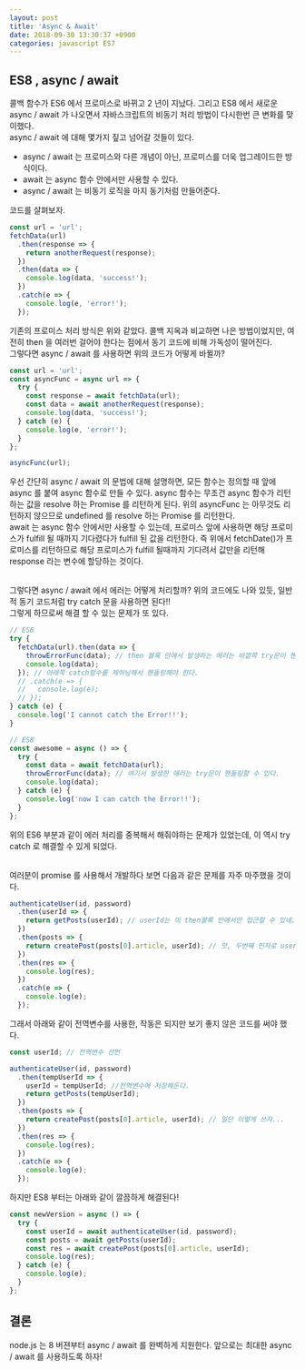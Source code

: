 ```yaml
---
layout: post
title: 'Async & Await'
date: 2018-09-30 13:30:37 +0900
categories: javascript ES7
---
```


## ES8 , async / await

콜백 함수가 ES6 에서 프로미스로 바뀌고 2 년이 지났다. 그리고 ES8 에서 새로운 async / await 가 나오면서 자바스크립트의 비동기 처리 방법이 다시한번 큰 변화를 맞이했다. <br>
async / await 에 대해 몇가지 짚고 넘어갈 것들이 있다.

- async / await 는 프로미스와 다른 개념이 아닌, 프로미스를 더욱 업그레이드한 방식이다.
- await 는 async 함수 안에서만 사용할 수 있다.
- async / await 는 비동기 로직을 마지 동기처럼 만들어준다.

코드를 살펴보자.

```javascript
const url = 'url';
fetchData(url)
  .then(response => {
    return anotherRequest(response);
  })
  .then(data => {
    console.log(data, 'success!');
  })
  .catch(e => {
    console.log(e, 'error!');
  });
```

기존의 프로미스 처리 방식은 위와 같았다. 콜백 지옥과 비교하면 나은 방법이었지만, 여전히 then 을 여러번 걸어야 한다는 점에서 동기 코드에 비해 가독성이 떨어진다.<br>
그렇다면 async / await 를 사용하면 위의 코드가 어떻게 바뀔까?

```javascript
const url = 'url';
const asyncFunc = async url => {
  try {
    const response = await fetchData(url);
    const data = await anotherRequest(response);
    console.log(data, 'success!');
  } catch (e) {
    console.log(e, 'error!');
  }
};

asyncFunc(url);
```

우선 간단히 async / await 의 문법에 대해 설명하면, 모든 함수는 정의할 때 앞에 async 를 붙여 async 함수로 만들 수 있다. async 함수는 무조건 async 함수가 리턴하는 값을 resolve 하는 Promise 를 리턴하게 된다. 위의 asyncFunc 는 아무것도 리턴하지 않으므로 undefined 를 resolve 하는 Promise 를 리턴한다.<br>
await 는 async 함수 안에서만 사용할 수 있는데, 프로미스 앞에 사용하면 해당 프로미스가 fulfill 될 때까지 기다렸다가 fulfill 된 값을 리턴한다. 즉 위에서 fetchDate()가 프로미스를 리턴하므로 해당 프로미스가 fulfill 될때까지 기다려서 값만을 리턴해 response 라는 변수에 할당하는 것이다.<br><br>

그렇다면 async / await 에서 에러는 어떻게 처리할까? 위의 코드에도 나와 있듯, 일반적 동기 코드처럼 try catch 문을 사용하면 된다!!<br>
그렇게 하므로써 해결 할 수 있는 문제가 또 있다.

```javascript
// ES6
try {
  fetchData(url).then(data => {
    throwErrorFunc(data); // then 블록 안에서 발생하는 에러는 바깥쪽 try문이 핸들링하지 못한다!!!
    console.log(data);
  }); // 아래쪽 catch함수를 체이닝해서 핸들링해야 한다.
  // .catch(e => {
  //   console.log(e);
  // });
} catch (e) {
  console.log('I cannot catch the Error!!');
}

// ES8
const awesome = async () => {
  try {
    const data = await fetchData(url);
    throwErrorFunc(data); // 여기서 발생한 애러는 try문이 핸들링할 수 있다.
    console.log(data);
  } catch (e) {
    console.log('now I can catch the Error!!');
  }
};
```

위의 ES6 부분과 같이 에러 처리를 중복해서 해줘야하는 문제가 있었는데, 이 역시 try catch 로 해결할 수 있게 되었다.<br><br>

여러분이 promise 를 사용해서 개발하다 보면 다음과 같은 문제를 자주 마주했을 것이다.

```javascript
authenticateUser(id, password)
  .then(userId => {
    return getPosts(userId); // userId는 이 then블록 안에서만 접근할 수 있네...
  })
  .then(posts => {
    return createPost(posts[0].article, userId); // 앗, 두번째 인자로 userId가 필요한데...
  })
  .then(res => {
    console.log(res);
  })
  .catch(e => {
    console.log(e);
  });
```

그래서 아래와 같이 전역변수를 사용한, 작동은 되지만 보기 좋지 않은 코드를 써야 했다.

```javascript
const userId; // 전역변수 선언

authenticateUser(id, password)
  .then(tempUserId => {
    userId = tempUserId; //전역변수에 저장해둔다.
    return getPosts(tempUserId);
  })
  .then(posts => {
    return createPost(posts[0].article, userId); // 일단 이렇게 쓰자...
  })
  .then(res => {
    console.log(res);
  })
  .catch(e => {
    console.log(e);
  });
```

하지만 ES8 부터는 아래와 같이 깔끔하게 해결된다!

```javascript
const newVersion = async () => {
  try {
    const userId = await authenticateUser(id, password);
    const posts = await getPosts(userId);
    const res = await createPost(posts[0].article, userId);
    console.log(res);
  } catch (e) {
    console.log(e);
  }
};
```

## 결론

node.js 는 8 버젼부터 async / await 를 완벽하게 지원한다. 앞으로는 최대한 async / await 를 사용하도록 하자!
